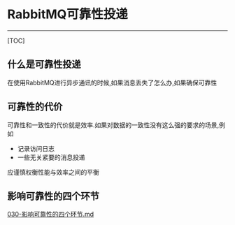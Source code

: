 # RabbitMQ可靠性投递

---

[TOC]

## 什么是可靠性投递

在使用RabbitMQ进行异步通讯的时候,如果消息丢失了怎么办,如果确保可靠性

## 可靠性的代价

可靠性和一致性的代价就是效率.如果对数据的一致性没有这么强的要求的场景,例如

- 记录访问日志
- 一些无关紧要的消息投递

应谨慎权衡性能与效率之间的平衡

## 影响可靠性的四个环节

 [030-影响可靠性的四个环节.md](030-影响可靠性的四个环节.md) 

